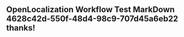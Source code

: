 <properties
ms.topic="hero-topic"
ms.test1="hero-topic"
ms.test2="test"/>

## OpenLocalization Workflow Test MarkDown 4628c42d-550f-48d4-98c9-707d45a6eb22 thanks!
<!--HONumber=Mar16_HO2-->
